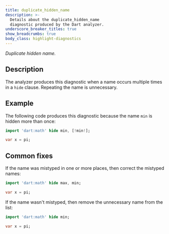 ```yaml
---
title: duplicate_hidden_name
description: >-
  Details about the duplicate_hidden_name
  diagnostic produced by the Dart analyzer.
underscore_breaker_titles: true
show_breadcrumbs: true
body_class: highlight-diagnostics
---
```


_Duplicate hidden name._

## Description

The analyzer produces this diagnostic when a name occurs multiple times in
a `hide` clause. Repeating the name is unnecessary.

## Example

The following code produces this diagnostic because the name `min` is
hidden more than once:

```dart
import 'dart:math' hide min, [!min!];

var x = pi;
```

## Common fixes

If the name was mistyped in one or more places, then correct the mistyped
names:

```dart
import 'dart:math' hide max, min;

var x = pi;
```

If the name wasn't mistyped, then remove the unnecessary name from the
list:

```dart
import 'dart:math' hide min;

var x = pi;
```
